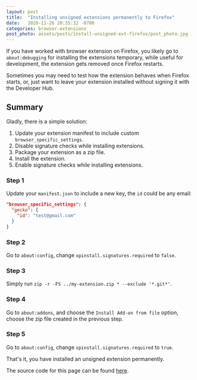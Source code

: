 ```yaml
---
layout: post
title:  "Installing unsigned extensions permanently to Firefox"
date:   2020-11-26 20:35:32 -0700
categories: browser-extensions
post_photo: assets/posts/install-unsigned-ext-firefox/post_photo.jpg
---
```


If you have worked with browser extension on Firefox, you likely go to `about:debugging` for installing the extensions temporary, while useful for development, the extension gets removed once Firefox restarts.

Sometimes you may need to test how the extension behaves when Firefox starts, or, just want to leave your extension installed without signing it with the Developer Hub.


## Summary

Gladly, there is a simple solution:
1. Update your extension manifest to include custom `browser_specific_settings`.
2. Disable signature checks while installing extensions.
3. Package your extension as a zip file.
4. Install the extension.
5. Enable signature checks while installing extensions.


### Step 1
Update your `manifest.json` to include a new key, the `id` could be any email:

```json
"browser_specific_settings": {
  "gecko": {
    "id": "test@gmail.com"
  }
}
```

### Step 2
Go to `about:config`, change `xpinstall.signatures.required` to `false`.

### Step 3
Simply run `zip -r -FS ../my-extension.zip * --exclude '*.git*'`.

### Step 4
Go to `about:addons`, and choose the `Install Add-on from file` option, choose the zip file created in the previous step.

### Step 5
Go to `about:config`, change `xpinstall.signatures.required` to `true`.

That's it, you have installed an unsigned extension permanently.

The source code for this page can be found [here](https://github.com/wiringbits/wiringbits.github.io/blob/master/_posts/2020-11-26-installing-unsigned-extensions-permanently-to-firefox.md).
